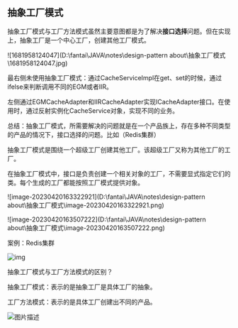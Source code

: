 ## 抽象工厂模式

抽象工厂模式与工厂方法模式虽然主要意图都是为了解决**接口选择**问题。但在实现上，抽象工厂是一个中心工厂，创建其他工厂模式。

![1681958124047](D:\fantai\JAVA\notes\design-pattern about\抽象工厂模式\1681958124047.jpg)

最右侧未使用抽象工厂模式：通过CacheServiceImpl在get、set的时候，通过ifelse来判断调用不同的EGM或者IIR。

左侧通过EGMCacheAdapter和IIRCacheAdapter实现ICacheAdapter接口。在使用时，通过反射实例化CacheService对象，实现不同的业务。

总结：抽象工厂模式，所需要解决的问题就是在一个产品族上，存在多种不同类型的产品的情况下，接口选择的问题。比如（Redis集群）

抽象工厂模式是围绕一个超级工厂创建其他工厂。该超级工厂又称为其他工厂的工厂。

在抽象工厂模式中，接口是负责创建一个相关对象的工厂，不需要显式指定它们的类。每个生成的工厂都能按照工厂模式提供对象。

![image-20230420163322921](D:\fantai\JAVA\notes\design-pattern about\抽象工厂模式\image-20230420163322921.png)

![image-20230420163507222](D:\fantai\JAVA\notes\design-pattern about\抽象工厂模式\image-20230420163507222.png)

案例：Redis集群

![img](https://zsrimg.ikafan.com/file_images/article/202106/2021061815512279.jpg)

抽象工厂模式与工厂方法模式的区别？

抽象工厂模式：表示的是抽象工厂是具体工厂的抽象。

工厂方法模式：表示的是具体工厂创建出不同的产品。

![图片描述](https://segmentfault.com/img/bVbhljQ?w=543&h=551)